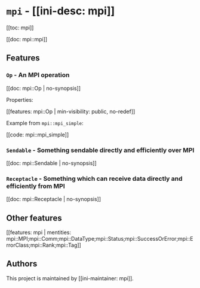 # `mpi` - [[ini-desc: mpi]]

[[toc: mpi]]

[[doc: mpi::mpi]]

## Features

### `Op` - An MPI operation

[[doc: mpi::Op | no-synopsis]]

Properties:

[[features: mpi::Op | min-visibility: public, no-redef]]

Example from `mpi::mpi_simple`:

[[code: mpi::mpi_simple]]

### `Sendable` - Something sendable directly and efficiently over MPI

[[doc: mpi::Sendable | no-synopsis]]

### `Receptacle` - Something which can receive data directly and efficiently from MPI

[[doc: mpi::Receptacle | no-synopsis]]

## Other features

[[features: mpi | mentities: mpi::MPI;mpi::Comm;mpi::DataType;mpi::Status;mpi::SuccessOrError;mpi::ErrorClass;mpi::Rank;mpi::Tag]]

## Authors

This project is maintained by [[ini-maintainer: mpi]].
